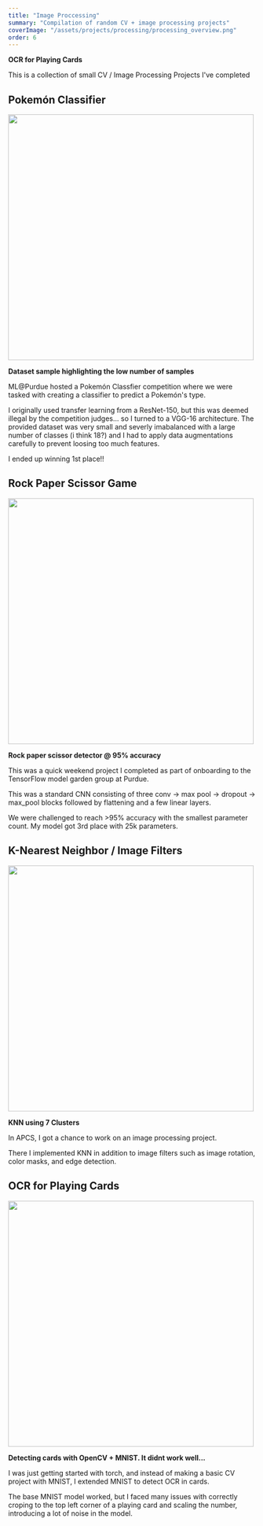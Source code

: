 ```yaml
---
title: "Image Proccessing"
summary: "Compilation of random CV + image processing projects"
coverImage: "/assets/projects/processing/processing_overview.png"
order: 6
---
```



**OCR for Playing Cards**

This is a collection of small CV / Image Processing Projects I've completed


## Pokemón Classifier

<img src="/assets/projects/processing/processing_pkm.png" width="500" height="500">

**Dataset sample highlighting the low number of samples**

ML@Purdue hosted a Pokemón Classfier competition where we were tasked with creating a classifier to predict a Pokemón's type.

I originally used transfer learning from a ResNet-150, but this was deemed illegal by the competition judges... so I turned to a VGG-16 architecture. The provided dataset was very small and severly imabalanced with a large number of classes (i think 18?) and I had to apply data augmentations carefully to prevent loosing too much features.

I ended up winning 1st place!!


## Rock Paper Scissor Game

<img src="/assets/projects/processing/processing_rps.png" width="500" height="500">

**Rock paper scissor detector @ 95% accuracy**

This was a quick weekend project I completed as part of onboarding to the TensorFlow model garden group at Purdue.

This was a standard CNN consisting of three conv -> max pool -> dropout -> max_pool blocks followed by flattening and a few linear layers.

We were challenged to reach >95% accuracy with the smallest parameter count. My model got 3rd place with 25k parameters.

## K-Nearest Neighbor / Image Filters

<img src="/assets/projects/processing/processing_knn.png" width="500" height="500">

**KNN using 7 Clusters**

In APCS, I got a chance to work on an image processing project.

There I implemented KNN in addition to image filters such as image rotation, color masks, and edge detection. 

## OCR for Playing Cards

<img src="/assets/projects/processing/processing_cards.png" width="500" height="500">

**Detecting cards with OpenCV + MNIST. It didnt work well...**

I was just getting started with torch, and instead of making a basic CV project with MNIST, I extended MNIST to detect OCR in cards. 

The base MNIST model worked, but I faced many issues with correctly croping to the top left corner of a playing card and scaling the number, introducing a lot of noise in the model.